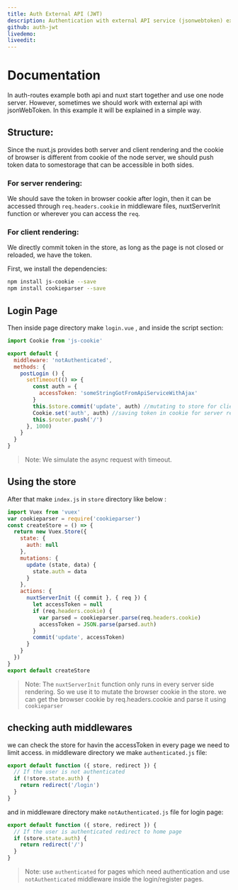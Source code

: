 ```yaml
---
title: Auth External API (JWT)
description: Authentication with external API service (jsonwebtoken) example with Nuxt.js
github: auth-jwt
livedemo: 
liveedit: 
---
```


# Documentation
In auth-routes example both api and nuxt start together and use one node server. However, sometimes we should work with external api with jsonWebToken.
In this example it will be explained in a simple way.

## Structure:

Since the nuxt.js provides both server and client rendering and the cookie of browser is different from cookie of the node server, we should push token data to somestorage that can be accessible in both sides.

### For server rendering: 
We should save the token in browser cookie after login, then it can be accessed through `req.headers.cookie` in middleware files, nuxtServerInit function or  wherever you can access the `req`.
### For client rendering: 
We directly commit token in the store, as long as the page is not closed or reloaded, we have the token.

First, we install the dependencies:

```bash
npm install js-cookie --save
npm install cookieparser --save
```

## Login Page

Then inside  page directory make `login.vue` , and inside the script section:

```js
import Cookie from 'js-cookie'

export default {
  middleware: 'notAuthenticated',
  methods: {
    postLogin () {
      setTimeout(() => {
        const auth = {
          accessToken: 'someStringGotFromApiServiceWithAjax'
        }
        this.$store.commit('update', auth) //mutating to store for client rendering
        Cookie.set('auth', auth) //saving token in cookie for server rendering
        this.$router.push('/')
      }, 1000)
    }
  }
}
```
> Note: We simulate the async request with timeout.

## Using the store

After that make `index.js` in `store` directory like below :

```javascript
import Vuex from 'vuex'
var cookieparser = require('cookieparser')
const createStore = () => {
  return new Vuex.Store({
    state: {
      auth: null
    },
    mutations: {
      update (state, data) {
        state.auth = data
      }
    },
    actions: {
      nuxtServerInit ({ commit }, { req }) {
        let accessToken = null
        if (req.headers.cookie) {
          var parsed = cookieparser.parse(req.headers.cookie)
          accessToken = JSON.parse(parsed.auth)
        }
        commit('update', accessToken)
      }
    }
  })
}
export default createStore
```
> Note: The `nuxtServerInit` function only runs in every server side rendering. So we use it to mutate the browser cookie in the store. we can get the browser cookie by req.headers.cookie and parse it using `cookieparser`


## checking auth middlewares
we can check the store for havin the accessToken in every page we need to limit access. 
in middleware directory we make `authenticated.js` file:

```javascript
export default function ({ store, redirect }) {
  // If the user is not authenticated
  if (!store.state.auth) {
    return redirect('/login')
  }
}
```

and in middleware directory make `notAuthenticated.js` file for login page:

```javascript
export default function ({ store, redirect }) {
  // If the user is authenticated redirect to home page
  if (store.state.auth) {
    return redirect('/')
  }
}
```
> Note: use `authenticated` for pages which need authentication and use `notAuthenticated` middleware inside the login/register pages.

